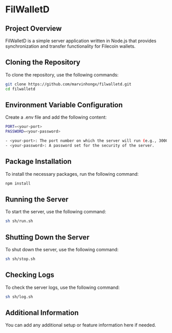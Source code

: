 # FilWalletD

## Project Overview
FilWalletD is a simple server application written in Node.js that provides synchronization and transfer functionality for Filecoin wallets.

## Cloning the Repository
To clone the repository, use the following commands:
```bash
git clone https://github.com/marvinhongx/filwalletd.git
cd filwalletd
```
## Environment Variable Configuration
Create a .env file and add the following content:
```bash
PORT=<your-port>
PASSWORD=<your-password>

- <your-port>: The port number on which the server will run (e.g., 3000).
- <your-password>: A password set for the security of the server.
```
## Package Installation
To install the necessary packages, run the following command:
```bash
npm install
```
## Running the Server
To start the server, use the following command:
```bash
sh sh/run.sh
```
## Shutting Down the Server
To shut down the server, use the following command:
```bash
sh sh/stop.sh
```
## Checking Logs
To check the server logs, use the following command:
```bash
sh sh/log.sh
```
## Additional Information
You can add any additional setup or feature information here if needed.

